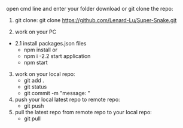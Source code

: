 open cmd line and enter your folder
download or git clone the repo:
1. git clone:
	git clone https://github.com/Lenard-Lu/Super-Snake.git

2. work on your PC
 - 2.1 install packages.json files
    -  npm install     or  
    -  npm i
  -2.2 start application
	-  npm start
3. work on your local repo: 
	-	git add .
	-	git status
	-	git commit -m "message: "
4. push your local latest repo to remote repo: 
	-	git push
5. pull the latest repo from remote repo to your local repo:
	-	git pull
	  
	  
   
  
